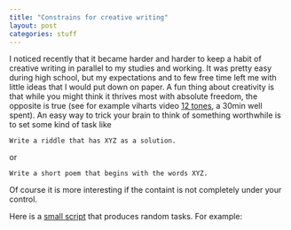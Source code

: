 ```yaml
---
title: "Constrains for creative writing"
layout: post
categories: stuff
---
```


<script src="/static/creative.js" type="text/javascript">
</script>
<script src="http://code.jquery.com/jquery-latest.min.js" type="text/javascript">
</script>

I noticed recently that it became harder and harder to keep a habit of creative
writing in parallel to my studies and working. It was pretty easy during high
school, but my expectations and to few free time left me with little ideas that
I would put down on paper. A fun thing about creativity is that while you might
think it thrives most with absolute freedom, the opposite is true (see for
example viharts video [12 tones](http://www.youtube.com/watch?v=4niz8TfY794), a
30min well spent).  An easy way to trick your brain to think of something
worthwhile is to set some kind of task like

    Write a riddle that has XYZ as a solution.

or

    Write a short poem that begins with the words XYZ.

Of course it is more interesting if the containt is not completely under your control.

Here is a [small script](https://github.com/zombiecalypse/CreativeConstraints)
that produces random tasks. For example:

<pre class="task">
</pre>
